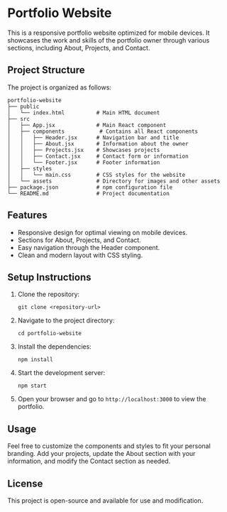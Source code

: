 # Portfolio Website

This is a responsive portfolio website optimized for mobile devices. It showcases the work and skills of the portfolio owner through various sections, including About, Projects, and Contact.

## Project Structure

The project is organized as follows:

```
portfolio-website
├── public
│   └── index.html          # Main HTML document
├── src
│   ├── App.jsx             # Main React component
│   ├── components           # Contains all React components
│   │   ├── Header.jsx      # Navigation bar and title
│   │   ├── About.jsx       # Information about the owner
│   │   ├── Projects.jsx    # Showcases projects
│   │   ├── Contact.jsx     # Contact form or information
│   │   └── Footer.jsx      # Footer information
│   ├── styles
│   │   └── main.css        # CSS styles for the website
│   └── assets              # Directory for images and other assets
├── package.json            # npm configuration file
└── README.md               # Project documentation
```

## Features

- Responsive design for optimal viewing on mobile devices.
- Sections for About, Projects, and Contact.
- Easy navigation through the Header component.
- Clean and modern layout with CSS styling.

## Setup Instructions

1. Clone the repository:
   ```
   git clone <repository-url>
   ```

2. Navigate to the project directory:
   ```
   cd portfolio-website
   ```

3. Install the dependencies:
   ```
   npm install
   ```

4. Start the development server:
   ```
   npm start
   ```

5. Open your browser and go to `http://localhost:3000` to view the portfolio.

## Usage

Feel free to customize the components and styles to fit your personal branding. Add your projects, update the About section with your information, and modify the Contact section as needed.

## License

This project is open-source and available for use and modification.